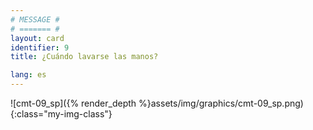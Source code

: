 ```yaml
---
# MESSAGE #
# ======= #
layout: card
identifier: 9
title: ¿Cuándo lavarse las manos?

lang: es
---
```


![cmt-09_sp]({% render_depth %}assets/img/graphics/cmt-09_sp.png){:class="my-img-class"}
